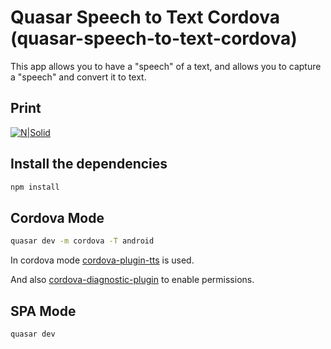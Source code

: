 # Quasar Speech to Text Cordova (quasar-speech-to-text-cordova)

This app allows you to have a "speech" of a text, and allows you to capture a "speech" and convert it to text.

## Print

[![N|Solid](https://github.com/patrickmonteiro/quasar-speech-to-text-cordova/blob/master/docs/print.PNG?raw=true)](https://github.com/patrickmonteiro/quasar-speech-to-text-cordova)

## Install the dependencies
```bash
npm install
```

## Cordova Mode
```bash
quasar dev -m cordova -T android
```
In cordova mode [cordova-plugin-tts](https://www.npmjs.com/package/cordova-plugin-tts) is used.

And also [cordova-diagnostic-plugin](https://github.com/dpa99c/cordova-diagnostic-plugin) to enable permissions.


## SPA Mode
```bash
quasar dev
```
